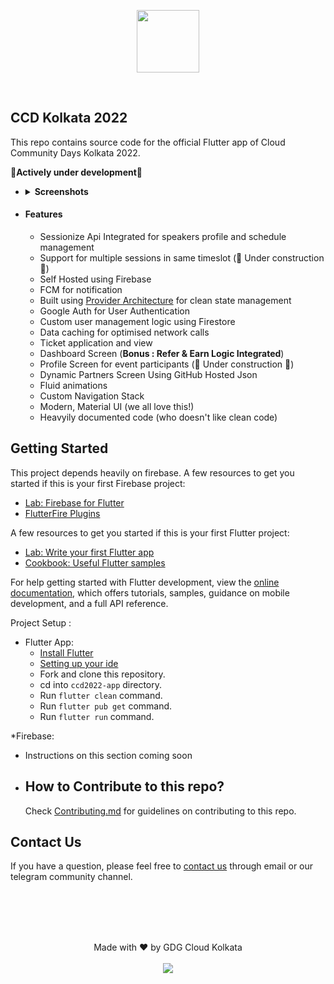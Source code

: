 <p align="center">
  <img width="100" height="100" src="https://raw.githubusercontent.com/gdgcloudkol/ccd2022-app/main/android/app/src/main/res/mipmap-xxhdpi/ic_launcher.png">
</p>

<br>

## CCD Kolkata 2022

This repo contains source code for the official Flutter app of Cloud Community Days Kolkata 2022. 

 :construction:**Actively under development**:construction:
- <details>
  <summary><b>Screenshots</b></summary>
  <br>
  
  <img width = "200" height = "400" src="https://raw.githubusercontent.com/gdgcloudkol/ccd2022-app/main/data/Screenshots/Google%20Pixel%204%20XL%20Screenshot%201.png">
  &nbsp;
  <img width = "200" height = "400" src="https://raw.githubusercontent.com/gdgcloudkol/ccd2022-app/main/data/Screenshots/Google%20Pixel%204%20XL%20Screenshot%202.png">
  &nbsp;
  <img width = "200" height = "400" src="https://raw.githubusercontent.com/gdgcloudkol/ccd2022-app/main/data/Screenshots/Google%20Pixel%204%20XL%20Screenshot%203.png">
  &nbsp;
  <img width = "200" height = "400" src="https://raw.githubusercontent.com/gdgcloudkol/ccd2022-app/main/data/Screenshots/Google%20Pixel%204%20XL%20Screenshot%204.png">
  
</details>

- #### Features

  * Sessionize Api Integrated for speakers profile and schedule management
  * Support for multiple sessions in same timeslot (:construction: Under construction :construction:)
  * Self Hosted using Firebase
  * FCM for notification
  * Built using [Provider Architecture](https://pub.dev/packages/provider) for clean state management
  * Google Auth for User Authentication
  * Custom user management logic using Firestore
  * Data caching for optimised network calls
  * Ticket application and view
  * Dashboard Screen (**Bonus : Refer & Earn Logic Integrated**)
  * Profile Screen for event participants (:construction: Under construction :construction:)
  * Dynamic Partners Screen Using GitHub Hosted Json
  * Fluid animations
  * Custom Navigation Stack
  * Modern, Material UI (we all love this!)
  * Heavyily documented code (who doesn't like clean code)
  

## Getting Started

This project depends heavily on firebase. A few resources to get you started if this is your first Firebase project:

- [Lab: Firebase for Flutter](https://firebase.google.com/codelabs/firebase-get-to-know-flutter#0)
- [FlutterFire Plugins](https://firebase.flutter.dev/)

A few resources to get you started if this is your first Flutter project:

- [Lab: Write your first Flutter app](https://docs.flutter.dev/get-started/codelab)
- [Cookbook: Useful Flutter samples](https://docs.flutter.dev/cookbook)

For help getting started with Flutter development, view the
[online documentation](https://docs.flutter.dev/), which offers tutorials,
samples, guidance on mobile development, and a full API reference.

Project Setup : 
* Flutter App:
  * [Install Flutter](https://docs.flutter.dev/get-started/install)
  * [Setting up your ide](https://flutter.io/ide-setup/)
  * Fork and clone this repository.
  * cd into `ccd2022-app` directory.
  * Run `flutter clean` command.
  * Run `flutter pub get` command.
  * Run `flutter run` command.
  
*Firebase:
  * Instructions on this section coming soon

* ## How to Contribute to this repo?
  
    Check [Contributing.md](https://github.com/gdgcloudkol/ccd2022-app/blob/main/CONTRIBUTING.md) for guidelines on contributing to this repo.

## Contact Us

If you have a question, please feel free to [contact us](https://gdgcloud.kolkata.dev/#Contact) through email or our telegram community channel.

<br><br><br><br>

<p align="center">
  Made with ❤️ by GDG Cloud Kolkata
  <br><br>
  <a href="https://opensource.org/licenses/MIT"> <img src="https://img.shields.io/badge/License-MIT-yellow.svg" /> </a>
</p>
